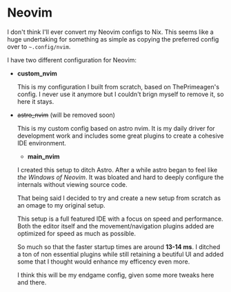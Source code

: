 # Neovim

I don't think I'll ever convert my Neovim configs to Nix. This seems like a huge undertaking for something as simple as copying the preferred config over to `~.config/nvim`.

I have two different configuration for Neovim:

- **custom_nvim**
  
  This is my configuration I built from scratch, based on ThePrimeagen's config. I never use it anymore but I couldn't brign myself to remove it, so here it stays.

- ~~astro_nvim~~ (will be removed soon)

  This is my custom config based on astro nvim. It is my daily driver for development work and includes some great plugins to create a cohesive IDE environment.

  - **main_nvim**

  I created this setup to ditch Astro. After a while astro began to feel like *the Windows of Neovim*. It was bloated and hard to deeply configure the internals without viewing source code.

  That being said I decided to try and create a new setup from scratch as an omage to my original setup.

  This setup is a full featured IDE with a focus on speed and performance. Both the editor itself and the movement/navigation plugins added are optimized for speed as much as possible.

  So much so that the faster startup times are around **13-14 ms**. I ditched a ton of non essential plugins while still retaining a beutiful UI and added some that I thought would enhance my efficency even more.

  I think this will be my endgame config, given some more tweaks here and there.
